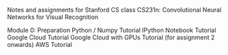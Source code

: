 Notes and assignments for Stanford CS class CS231n: Convolutional Neural Networks for Visual Recognition

Module 0: Preparation
Python / Numpy Tutorial
IPython Notebook Tutorial
Google Cloud Tutorial
Google Cloud with GPUs Tutorial (for assignment 2 onwards)
AWS Tutorial
